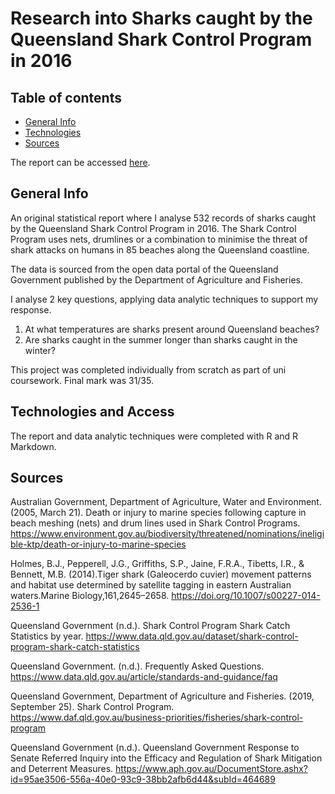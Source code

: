 # Research into Sharks caught by the Queensland Shark Control Program in 2016
## Table of contents
* [General Info](#general-info)
* [Technologies](#technologies)
* [Sources](#sources)

The report can be accessed [here](https://jaronch.github.io/Research-into-Sharks-caught-by-the-Queensland-Shark-Control-Program-in-2016/).

## General Info
An original statistical report where I analyse 532 records of sharks caught by the Queensland Shark Control Program in 2016. The Shark Control Program  uses nets, drumlines or a combination to minimise the threat of shark attacks on humans in 85 beaches along the Queensland coastline.

The data is sourced from the open data portal of the Queensland Government published by the Department of Agriculture and Fisheries.

I analyse 2 key questions, applying data analytic techniques to support my response.
1. At what temperatures are sharks present around Queensland beaches?
2. Are sharks caught in the summer longer than sharks caught in the winter?

This project was completed individually from scratch as part of uni coursework. Final mark was 31/35.

## Technologies and Access
The report and data analytic techniques were completed with R and R Markdown.

## Sources
Australian Government, Department of Agriculture, Water and Environment. (2005, March 21). Death or injury to marine species following capture in beach meshing (nets) and drum lines used in Shark Control Programs. https://www.environment.gov.au/biodiversity/threatened/nominations/ineligible-ktp/death-or-injury-to-marine-species

Holmes, B.J., Pepperell, J.G., Griffiths, S.P., Jaine, F.R.A., Tibetts, I.R., & Bennett, M.B. (2014).Tiger shark (Galeocerdo cuvier) movement patterns and habitat use determined by satellite tagging in eastern Australian waters.Marine Biology,161,2645–2658. https://doi.org/10.1007/s00227-014-2536-1

Queensland Government (n.d.). Shark Control Program Shark Catch Statistics by year. https://www.data.qld.gov.au/dataset/shark-control-program-shark-catch-statistics

Queensland Government. (n.d.). Frequently Asked Questions. https://www.data.qld.gov.au/article/standards-and-guidance/faq

Queensland Government, Department of Agriculture and Fisheries. (2019, September 25). Shark Control Program. https://www.daf.qld.gov.au/business-priorities/fisheries/shark-control-program

Queensland Government (n.d.). Queensland Government Response to Senate Referred Inquiry into the Efficacy and Regulation of Shark Mitigation and Deterrent Measures. https://www.aph.gov.au/DocumentStore.ashx?id=95ae3506-556a-40e0-93c9-38bb2afb6d44&subId=464689

